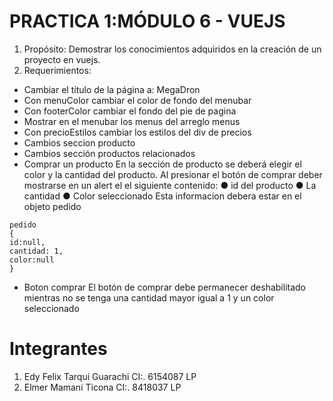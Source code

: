 # PRACTICA 1:MÓDULO 6 - VUEJS
1. Propósito: Demostrar los conocimientos adquiridos en la creación de un proyecto en
vuejs.
2. Requerimientos:
- Cambiar el título de la página a: MegaDron
- Con menuColor cambiar el color de fondo del menubar
- Con footerColor cambiar el fondo del pie de pagina
- Mostrar en el menubar los menus del arreglo menus
- Con precioEstilos cambiar los estilos del div de precios
- Cambios seccion producto
- Cambios sección productos relacionados
- Comprar un producto
    En la sección de producto se deberá elegir el color y la cantidad del producto.
    Al presionar el botón de comprar deber mostrarse en un alert el el siguiente contenido:
        ● id del producto
        ● La cantidad
        ● Color seleccionado
    Esta informacion debera estar en el objeto pedido
```
pedido
{
id:null,
cantidad: 1,
color:null
}
```
- Boton comprar 
    El botón de comprar debe permanecer deshabilitado mientras no se tenga una cantidad
    mayor igual a 1 y un color seleccionado
# Integrantes
1. Edy Felix Tarqui Guarachi  CI:. 6154087 LP
2. Elmer Mamani Ticona        CI:. 8418037 LP
